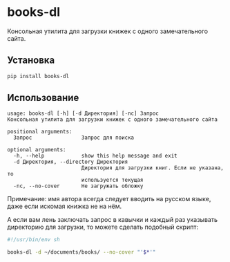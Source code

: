 # books-dl

Консольная утилита для загрузки книжек с одного замечательного сайта.

## Установка

```sh
pip install books-dl
```

## Использование

```
usage: books-dl [-h] [-d Директория] [-nc] Запрос
Консольная утилита для загрузки книжек с одного замечательного сайта

positional arguments:
  Запрос                Запрос для поиска

optional arguments:
  -h, --help            show this help message and exit
  -d Директория, --directory Директория
                        Директория для загрузки книг. Если не указана, то
                        используется текущая
  -nc, --no-cover       Не загружать обложку
```

Примечание: имя автора всегда следует вводить на русском языке, даже если искомая книжка не на нём.

А если вам лень заключать запрос в кавычки и каждый раз указывать директорию для загрузки, то можете сделать подобный скрипт:

```sh
#!/usr/bin/env sh

books-dl -d ~/documents/books/ --no-cover "'$*'"
```
